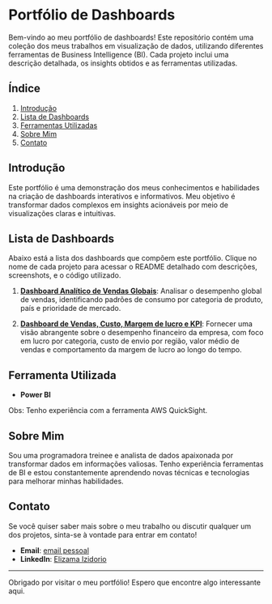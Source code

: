 # Portfólio de Dashboards

Bem-vindo ao meu portfólio de dashboards! Este repositório contém uma coleção dos meus trabalhos em visualização de dados, utilizando diferentes ferramentas de Business Intelligence (BI). Cada projeto inclui uma descrição detalhada, os insights obtidos e as ferramentas utilizadas.

## Índice

1. [Introdução](#introdução)
2. [Lista de Dashboards](#lista-de-dashboards)
3. [Ferramentas Utilizadas](#ferramentas-utilizadas)
4. [Sobre Mim](#sobre-mim)
5. [Contato](#contato)

## Introdução

Este portfólio é uma demonstração dos meus conhecimentos e habilidades na criação de dashboards interativos e informativos. Meu objetivo é transformar dados complexos em insights acionáveis por meio de visualizações claras e intuitivas.

## Lista de Dashboards

Abaixo está a lista dos dashboards que compõem este portfólio. Clique no nome de cada projeto para acessar o README detalhado com descrições, screenshots, e o código utilizado.

1. **[Dashboard Analítico de Vendas Globais](./dash01/dash01.md)**: Analisar o desempenho global de vendas, identificando padrões de consumo por categoria de produto, país e prioridade de mercado.

2. **[Dashboard de Vendas, Custo, Margem de lucro e KPI](./dash02/dash02.md)**: Fornecer uma visão abrangente sobre o desempenho financeiro da empresa, com foco em lucro por categoria, custo de envio por região, valor médio de vendas e comportamento da margem de lucro ao longo do tempo.



## Ferramenta Utilizada

- **Power BI**

Obs: Tenho experiência com a ferramenta AWS QuickSight.

## Sobre Mim

Sou uma programadora treinee e analista de dados apaixonada por transformar dados em informações valiosas. Tenho experiência ferramentas de BI e estou constantemente aprendendo novas técnicas e tecnologias para melhorar minhas habilidades.

## Contato

Se você quiser saber mais sobre o meu trabalho ou discutir qualquer um dos projetos, sinta-se à vontade para entrar em contato!

- **Email**: [email pessoal](elizamanonato123@outlook.com)
- **LinkedIn**: [Elizama Izidorio](https://www.linkedin.com/in/elizama-nonato)

---

Obrigado por visitar o meu portfólio! Espero que encontre algo interessante aqui.

